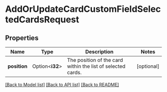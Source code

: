 # AddOrUpdateCardCustomFieldSelectedCardsRequest

## Properties

Name | Type | Description | Notes
------------ | ------------- | ------------- | -------------
**position** | Option<**i32**> | The position of the card within the list of selected cards. | [optional]

[[Back to Model list]](../README.md#documentation-for-models) [[Back to API list]](../README.md#documentation-for-api-endpoints) [[Back to README]](../README.md)


